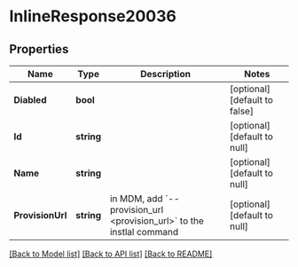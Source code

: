 # InlineResponse20036

## Properties
Name | Type | Description | Notes
------------ | ------------- | ------------- | -------------
**Diabled** | **bool** |  | [optional] [default to false]
**Id** | **string** |  | [optional] [default to null]
**Name** | **string** |  | [optional] [default to null]
**ProvisionUrl** | **string** | in MDM, add &#x60;--provision_url &lt;provision_url&gt;&#x60; to the instlal command | [optional] [default to null]

[[Back to Model list]](../README.md#documentation-for-models) [[Back to API list]](../README.md#documentation-for-api-endpoints) [[Back to README]](../README.md)

